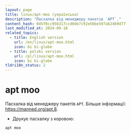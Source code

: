 ```yaml
---
layout: page
title: linux/apt-moo (українська)
description: "Пасхалка від менеджеру пакетів `APT`."
content_hash: 045f0cc956317ccd0de7c92e56be597ab2469d77
last_modified_at: 2024-09-18
related_topics:
  - title: English version
    url: /en/linux/apt-moo.html
    icon: bi bi-globe
  - title: polski version
    url: /pl/linux/apt-moo.html
    icon: bi bi-globe
tldri18n_status: 2
---
```

# apt moo

Пасхалка від менеджеру пакетів `APT`.
Більше інформації: <https://manned.org/apt.8>.

- Друкує пасхалку з коровою:

`apt moo`
